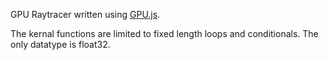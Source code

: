 GPU Raytracer written using [GPU.js](https://github.com/gpujs/gpu.js).

The kernal functions are limited to fixed length loops and conditionals. The only datatype is float32.
